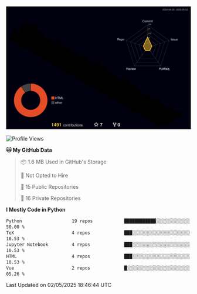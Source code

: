 <!--![](https://raw.githubusercontent.com/BorisYang326/BorisYang326/output/github-contribution-grid-snake-dark.svg) -->
![](./profile-3d-contrib/profile-night-rainbow.svg)
<!--START_SECTION:waka-->
![Profile Views](http://img.shields.io/badge/Profile%20Views-51-blue)

**🐱 My GitHub Data** 

> 📦 1.6 MB Used in GitHub's Storage 
 > 
> 🚫 Not Opted to Hire
 > 
> 📜 15 Public Repositories 
 > 
> 🔑 16 Private Repositories 
 > 
**I Mostly Code in Python** 

```text
Python                   19 repos            ████████████░░░░░░░░░░░░░   50.00 % 
TeX                      4 repos             ███░░░░░░░░░░░░░░░░░░░░░░   10.53 % 
Jupyter Notebook         4 repos             ███░░░░░░░░░░░░░░░░░░░░░░   10.53 % 
HTML                     4 repos             ███░░░░░░░░░░░░░░░░░░░░░░   10.53 % 
Vue                      2 repos             █░░░░░░░░░░░░░░░░░░░░░░░░   05.26 % 
```




 Last Updated on 02/05/2025 18:46:44 UTC
<!--END_SECTION:waka-->
